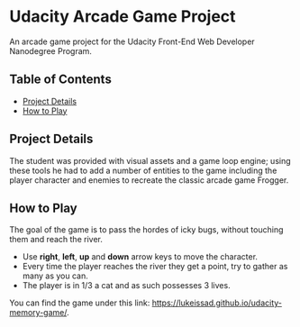 # Udacity Arcade Game Project

An arcade game project for the Udacity Front-End Web Developer Nanodegree Program.

## Table of Contents

* [Project Details](#project-details)
* [How to Play](#how-to-play)

## Project Details

The student was provided with visual assets and a game loop engine; using these tools he had to add a number of entities to the game including the player character and enemies to recreate the classic arcade game Frogger.

## How to Play

The goal of the game is to pass the hordes of icky bugs, without touching them and reach the river.

* Use **right**, **left**, **up** and **down** arrow keys to move the character.
* Every time the player reaches the river they get a point, try to gather as many as you can.
* The player is in 1/3 a cat and as such possesses 3 lives.

You can find the game under this link: https://lukeissad.github.io/udacity-memory-game/.
